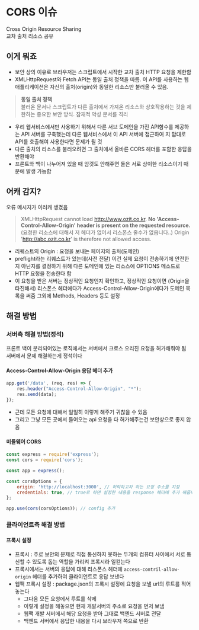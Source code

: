 # CORS 이슈
Cross Origin Resource Sharing  
교차 출처 리소스 공유  

## 이게 뭐죠
- 보안 상의 이유로 브라우저는 스크립트에서 시작한 교차 출처 HTTP 요청을 제한함
- XMLHttpRequest와 Fetch API는 동일 출처 정책을 따름. 이 API를 사용하는 웹 애플리케이션은 자신의 출처(origin)와 동일한 리소스만 불러올 수 있음. 
> **동일 출처 정책**  
불러온 문서나 스크립트가 다른 출처에서 가져온 리소스와 상호작용하는 것을 제한하는 중요한 보안 방식. 잠재적 악성 문서를 격리
- 우리 웹서비스에서만 사용하기 위해서 다른 서브 도메인을 가진 API함수를 제공하는 API 서버를 구축했는데 다른 웹서비스에서 이 API 서버에 접근하여 지 맘대로 API를 호출해여 사용한다면 문제가 될 것
- 다른 출처의 리소스를 불러오려면 그 출처에서 올바른 CORS 헤더를 포함한 응답을 반환해야
- 프론트와 백이 나누어져 있을 때 암것도 안해주면 둘은 서로 상이한 리소스이기 때문에 발생 가능함

## 어캐 감지?
오류 메시지가 이러캐 생겼음
>XMLHttpRequest cannot load http://www.ozit.co.kr.
**No 'Access-Control-Allow-Origin' header is present on the requested resource.**
(요청한 리소스에 대해서 저 헤더가 없어서 리스폰스 줄수가 없읍니다..)
Origin 'http://abc.ozit.co.kr' is therefore not allowed access.

- 리퀘스트의 Origin : 요청을 보내는 페이지의 출처(도메인)
- preflight라는 리퀘스트가 있는데(사전 전달) 이건 실제 요청이 전송하기에 안전한지 아닌지를 결정하기 위해 다른 도메인에 있는 리소스에 OPTIONS 메소드로 HTTP 요청을 전송한다 함
- 이 요청을 받은 서버는 정상적인 요청인지 확인하고, 정상적인 요청이면 (Origin을 타진해서) 리스폰스 헤더에다가 Access-Control-Allow-Origin에다가 도메인 목록을 써줌 그외에 Methods, Headers 등도 설정



## 해결 방법

### 서버측 해결 방법(정석)

프론트 백이 분리되어있는 로직에서는 서버에서 크로스 오리진 요청을 허가해줘야 됨  
서버에서 문제 해결하는게 정석이다  

#### Access-Control-Allow-Origin 응답 헤더 추가
```js
app.get('/data', (req, res) => {
    res.header("Access-Control-Allow-Origin", "*");
    res.send(data);
});
```
- 근데 모든 요청에 대해서 일일히 이렇게 해주기 귀찮을 수 있음  
- 그리고 그냥 모든 곳에서 들어오는 api 요청을 다 허가해주는건 보안상으로 좋지 않음  

#### 미들웨어 CORS
```js
const express = require('express');
const cors = require('cors');

const app = express();

const corsOptions = {
    origin: 'http://localhost:3000', // 허락하고자 하는 요청 주소를 지정
    credentials: true, // true로 하면 설정한 내용을 response 헤더에 추가 해줍니다.
};

app.use(cors(corsOptions)); // config 추가
```

### 클라이언트측 해결 방법

#### 프록시 설정
- 프록시 : 주로 보안의 문제로 직접 통신하지 못하는 두개의 컴퓨터 사이에서 서로 통신할 수 있도록 돕는 역할을 가리켜 프록시라 일컫는다
- 프록시에서는 서버의 응답에 대해 리스폰스 헤더에 `access-contril-allow-origin` 헤더를 추가하여 클라이언트로 응답 보낸다
- 웹팩 프록시 설정 : package.json의 프록시 설정에 요청을 보낼 url의 루트를 적어놓는다
    - 그다음 모든 요청에서 루트를 삭제
    - 이렇게 설정을 해놓으면 현재 개발서버의 주소로 요청을 먼저 보냄
    - 웹팩 개발 서버에서 해당 요청을 받아 그대로 백엔드 서버로 전달
    - 백엔드 서버에서 응답한 내용을 다시 브라우저 쪽으로 반환

